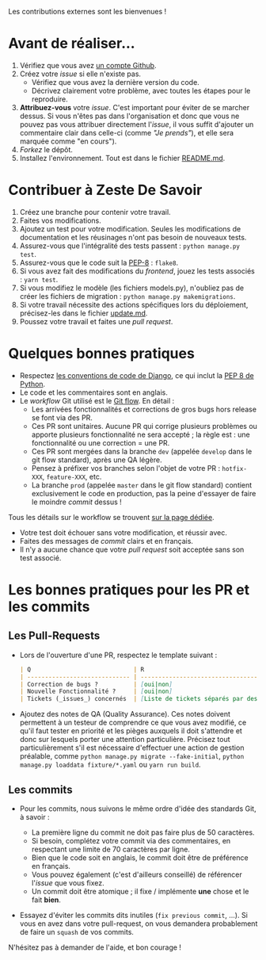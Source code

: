 Les contributions externes sont les bienvenues !

# Avant de réaliser...

1. Vérifiez que vous avez [un compte Github](https://github.com/signup/free).
2. Créez votre _issue_ si elle n'existe pas.
    * Vérifiez que vous avez la dernière version du code.
    * Décrivez clairement votre problème, avec toutes les étapes pour le reproduire.
3. **Attribuez-vous** votre _issue_. C'est important pour éviter de se marcher dessus. Si vous n'êtes pas dans l'organisation et donc que vous ne pouvez pas vous attribuer directement l'_issue_, il vous suffit d'ajouter un commentaire clair dans celle-ci (comme _"Je prends"_), et elle sera marquée comme "en cours").
4. _Forkez_ le dépôt.
5. Installez l'environnement. Tout est dans le fichier [README.md](README.md).

# Contribuer à Zeste De Savoir

1. Créez une branche pour contenir votre travail.
2. Faites vos modifications.
3. Ajoutez un test pour votre modification. Seules les modifications de documentation et les réusinages n'ont pas besoin de nouveaux tests.
4. Assurez-vous que l'intégralité des tests passent : `python manage.py test`.
5. Assurez-vous que le code suit la [PEP-8](http://legacy.python.org/dev/peps/pep-0008/) : `flake8`.
6. Si vous avez fait des modifications du _frontend_, jouez les tests associés : `yarn test`.
7. Si vous modifiez le modèle (les fichiers models.py), n'oubliez pas de créer les fichiers de migration : `python manage.py makemigrations`.
8. Si votre travail nécessite des actions spécifiques lors du déploiement, précisez-les dans le fichier [update.md](update.md).
9. Poussez votre travail et faites une _pull request_.

# Quelques bonnes pratiques

* Respectez [les conventions de code de Django](https://docs.djangoproject.com/en/1.10/internals/contributing/writing-code/coding-style/), ce qui inclut la [PEP 8 de Python](http://legacy.python.org/dev/peps/pep-0008/).
* Le code et les commentaires sont en anglais.
* Le _workflow_ Git utilisé est le [Git flow](http://nvie.com/posts/a-successful-git-branching-model/). En détail :
    * Les arrivées fonctionnalités et corrections de gros bugs hors release se font via des PR.
    * Ces PR sont unitaires. Aucune PR qui corrige plusieurs problèmes ou apporte plusieurs fonctionnalité ne sera accepté ; la règle est : une fonctionnalité ou une correction = une PR.
    * Ces PR sont mergées dans la branche `dev` (appelée `develop` dans le git flow standard), après une QA légère.
    * Pensez à préfixer vos branches selon l'objet de votre PR : `hotfix-XXX`, `feature-XXX`, etc.
    * La branche `prod` (appelée `master` dans le git flow standard) contient exclusivement le code en production, pas la peine d'essayer de faire le moindre _commit_ dessus !

Tous les détails sur le workflow se trouvent [sur la page dédiée](http://docs.zestedesavoir.com/workflow.html).

* Votre test doit échouer sans votre modification, et réussir avec.
* Faites des messages de _commit_ clairs et en français.
* Il n'y a aucune chance que votre _pull request_ soit acceptée sans son test associé.

# Les bonnes pratiques pour les PR et les commits
## Les Pull-Requests

* Lors de l'ouverture d'une PR, respectez le template suivant :

    ```markdown
    | Q                             | R
    | ----------------------------- | -------------------------------------------
    | Correction de bugs ?          | [oui|non]
    | Nouvelle Fonctionnalité ?     | [oui|non]
    | Tickets (_issues_) concernés  | [Liste de tickets séparés par des virgules]
    ```
* Ajoutez des notes de QA (Quality Assurance). Ces notes doivent permettent à un testeur de comprendre ce que vous avez modifié, ce qu'il faut tester en priorité et les pièges auxquels il doit s'attendre et donc sur lesquels porter une attention particulière. Précisez tout particulièrement s'il est nécessaire d'effectuer une action de gestion préalable, comme `python manage.py migrate --fake-initial`, `python manage.py loaddata fixture/*.yaml` ou `yarn run build`.

## Les commits

* Pour les commits, nous suivons le même ordre d'idée des standards Git, à savoir :
    * La première ligne du commit ne doit pas faire plus de 50 caractères.
    * Si besoin, complétez votre commit via des commentaires, en respectant une limite de 70 caractères par ligne.
    * Bien que le code soit en anglais, le commit doit être de préférence en français.
    * Vous pouvez également (c'est d'ailleurs conseillé) de référencer l'_issue_ que vous fixez.
    * Un commit doit être atomique ; il fixe / implémente **une** chose et le fait **bien**.

* Essayez d'éviter les commits dits inutiles (`fix previous commit`, ...). Si vous en avez dans votre pull-request,
  on vous demandera probablement de faire un `squash` de vos commits.

N'hésitez pas à demander de l'aide, et bon courage !
